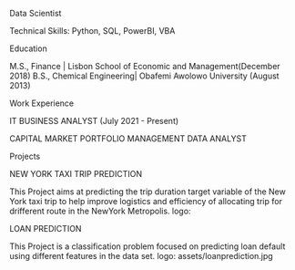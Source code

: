 Data Scientist

Technical Skills: Python, SQL, PowerBI, VBA

Education

M.S., Finance | Lisbon School of Economic and Management(December 2018)
B.S., Chemical Engineering| Obafemi Awolowo University (August 2013)

Work Experience

IT BUSINESS ANALYST (July 2021 - Present)

CAPITAL MARKET PORTFOLIO MANAGEMENT DATA ANALYST

Projects

NEW YORK TAXI TRIP PREDICTION

This Project aims at predicting the trip duration target variable of the New York taxi trip to help improve logistics and efficiency of allocating trip for drifferent route in the NewYork Metropolis.
logo: 

LOAN PREDICTION

This Project is a classification problem focused on predicting loan default using different features in the data set.
logo: assets/loanprediction.jpg

